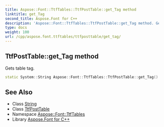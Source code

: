 ```yaml
---
title: Aspose::Font::TtfTables::TtfPostTable::get_Tag method
linktitle: get_Tag
second_title: Aspose.Font for C++
description: 'Aspose::Font::TtfTables::TtfPostTable::get_Tag method. Gets table tag in C++.'
type: docs
weight: 100
url: /cpp/aspose.font.ttftables/ttfposttable/get_tag/
---
```

## TtfPostTable::get_Tag method


Gets table tag.

```cpp
static System::String Aspose::Font::TtfTables::TtfPostTable::get_Tag()
```

## See Also

* Class [String](../../../system/string/)
* Class [TtfPostTable](../)
* Namespace [Aspose::Font::TtfTables](../../)
* Library [Aspose.Font for C++](../../../)
